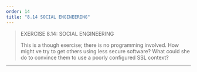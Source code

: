 ```yaml
---
order: 14
title: "8.14 SOCIAL ENGINEERING"
---
```


> EXERCISE 8.14: SOCIAL ENGINEERING 
> 
> This is a though exercise; there is no programming involved. 
> How might ve try to get others using less secure software? 
> What could she do to convince them to use a poorly configured 
> SSL context? 

--------------------------------

